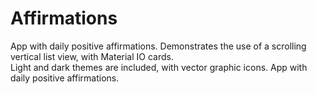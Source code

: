# Affirmations
App with daily positive affirmations.
Demonstrates the use of a scrolling vertical list view, with Material IO cards.  
Light and dark themes are included, with vector graphic icons.
App with daily positive affirmations.
